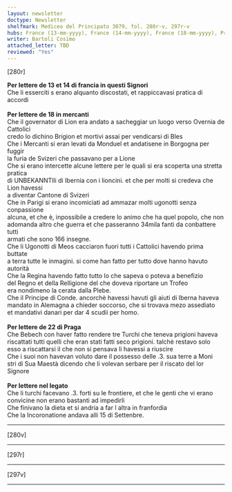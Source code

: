 ```yaml
---
layout: newsletter
doctype: Newsletter
shelfmark: Mediceo del Principato 3079, fol. 280r-v, 297r-v
hubs: France (13-mm-yyyy), France (14-mm-yyyy), France (18-mm-yyyy), Praha (22-mm-yyyy), Unknown (dd-mm-yyyy)
writer: Bartoli Cosimo
attached_letter: TBD
reviewed: "Yes"
---
```


[280r]  
  
  
<strong>Per lettere de 13 et 14 di francia in questi Signori</strong>  
Che li esserciti s erano alquanto discostati, et rappiccavasi pratica di accordi  
<br/><strong>Per lettere de 18 in mercanti</strong>  
Che il governator di Lion era andato a sacheggiar un luogo verso Overnia de Cattolici  
credo lo dichino Brigion et mortivi assai per vendicarsi di Bles  
Che i Mercanti si eran levati da Monduel et andatisene in Borgogna per fuggir  
la furia de Svizeri che passavano per a Lione  
Che si erano intercette alcune lettere per le quali si era scoperta una stretta pratica  
di UNBEKANNTlli di Ibernia con i lioncini. et che per molti si credeva che Lion havessi  
a diventar Cantone di Svizeri  
Che in Parigi si erano incomiciati ad ammazar molti ugonotti senza conpassione  
alcuna, et che è, inpossibile a credere lo animo che ha quel popolo, che non  
adomanda altro che guerra et che passeranno 34mila fanti da conbattere tutti  
armati che sono 166 insegne.  
Che li Ugonotti di Meos cacciaron fuori tutti i Cattolici havendo prima buttate  
a terra tutte le inmagini. si come han fatto per tutto dove hanno havuto  
autorità  
Che la Regina havendo fatto tutto lo che sapeva o poteva a benefizio  
del Regno et della Relligione del che doveva riportare un Trofeo  
era nondimeno la cerata dalla Plebe.  
Che il Principe di Conde. ancorchè havessi havuti gli aiuti di Iberna haveva  
mandato in Alemagna a chieder soccorso, che si trovava mezo assediato  
et mandativi danari per dar 4 scudii per homo.  
<br/><strong>Per lettere de 22 di Praga</strong>  
Che Bebech con haver fatto rendere tre Turchi che teneva prigioni haveva  
riscattati tutti quelli che eran stati fatti seco prigioni. talchè restavo solo  
esso a riscattarsi il che non si pensava li havessi a riuscire  
Che i suoi non havevan voluto dare il possesso delle .3. sua terre a Moni  
stri di Sua Maestà dicendo che li volevan serbare per il riscato del lor Signore  
<br/><strong>Per lettere nel legato</strong>  
Che li turchi facevano .3. forti su le frontiere, et che le genti che vi erano  
convicine non erano bastanti ad impedirli  
Che finivano la dieta et si andria a far l altra in franfordia  
Che la Incoronatione andava alli 15 di Settenbre.  
  
---  

[280v]  
  
  
  
---  

[297r]  
  
  
  
---  

[297v]  
  
  
  
---  

